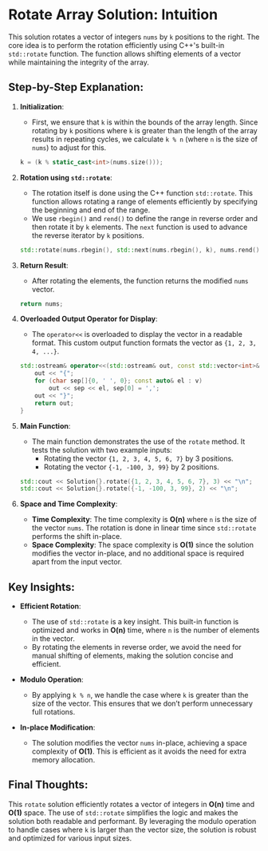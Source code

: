 # Rotate Array Solution: Intuition

This solution rotates a vector of integers `nums` by `k` positions to the right. The core idea is to perform the rotation efficiently using C++'s built-in `std::rotate` function. The function allows shifting elements of a vector while maintaining the integrity of the array.

## Step-by-Step Explanation:

1. **Initialization**:
   - First, we ensure that `k` is within the bounds of the array length. Since rotating by `k` positions where `k` is greater than the length of the array results in repeating cycles, we calculate `k % n` (where `n` is the size of `nums`) to adjust for this.

   ```cpp
   k = (k % static_cast<int>(nums.size()));
   ```

2. **Rotation using `std::rotate`**:
   - The rotation itself is done using the C++ function `std::rotate`. This function allows rotating a range of elements efficiently by specifying the beginning and end of the range.
   - We use `rbegin()` and `rend()` to define the range in reverse order and then rotate it by `k` elements. The `next` function is used to advance the reverse iterator by `k` positions.

   ```cpp
   std::rotate(nums.rbegin(), std::next(nums.rbegin(), k), nums.rend());
   ```

3. **Return Result**:
   - After rotating the elements, the function returns the modified `nums` vector.

   ```cpp
   return nums;
   ```

4. **Overloaded Output Operator for Display**:
   - The `operator<<` is overloaded to display the vector in a readable format. This custom output function formats the vector as `{1, 2, 3, 4, ...}`.

   ```cpp
   std::ostream& operator<<(std::ostream& out, const std::vector<int>& v) {
       out << "{";
       for (char sep[]{0, ' ', 0}; const auto& el : v)
           out << sep << el, sep[0] = ',';
       out << "}";
       return out;
   }
   ```

5. **Main Function**:
   - The main function demonstrates the use of the `rotate` method. It tests the solution with two example inputs:
     - Rotating the vector `{1, 2, 3, 4, 5, 6, 7}` by 3 positions.
     - Rotating the vector `{-1, -100, 3, 99}` by 2 positions.

   ```cpp
   std::cout << Solution{}.rotate({1, 2, 3, 4, 5, 6, 7}, 3) << "\n";
   std::cout << Solution{}.rotate({-1, -100, 3, 99}, 2) << "\n";
   ```

6. **Space and Time Complexity**:
   - **Time Complexity**: The time complexity is **O(n)** where `n` is the size of the vector `nums`. The rotation is done in linear time since `std::rotate` performs the shift in-place.
   - **Space Complexity**: The space complexity is **O(1)** since the solution modifies the vector in-place, and no additional space is required apart from the input vector.

## Key Insights:

- **Efficient Rotation**:
  - The use of `std::rotate` is a key insight. This built-in function is optimized and works in **O(n)** time, where `n` is the number of elements in the vector.
  - By rotating the elements in reverse order, we avoid the need for manual shifting of elements, making the solution concise and efficient.

- **Modulo Operation**:
  - By applying `k % n`, we handle the case where `k` is greater than the size of the vector. This ensures that we don’t perform unnecessary full rotations.

- **In-place Modification**:
  - The solution modifies the vector `nums` in-place, achieving a space complexity of **O(1)**. This is efficient as it avoids the need for extra memory allocation.

## Final Thoughts:

This `rotate` solution efficiently rotates a vector of integers in **O(n)** time and **O(1)** space. The use of `std::rotate` simplifies the logic and makes the solution both readable and performant. By leveraging the modulo operation to handle cases where `k` is larger than the vector size, the solution is robust and optimized for various input sizes.
